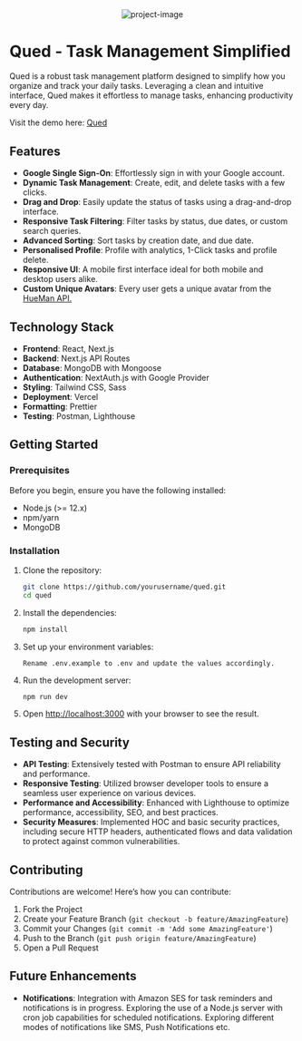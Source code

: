 ##

<p align="center">
  <img src="https://socialify.git.ci/zen-ikigai/qued/image?description=1&amp;descriptionEditable=Effortless%20Organization%0AMaster%20Your%20Tasks%2C%20Own%20Your%20Time&amp;font=Source%20Code%20Pro&amp;language=1&amp;name=1&amp;pattern=Plus&amp;theme=Dark" alt="project-image">
</p>

# Qued - Task Management Simplified

Qued is a robust task management platform designed to simplify how you organize and track your daily tasks. Leveraging a clean and intuitive interface, Qued makes it effortless to manage tasks, enhancing productivity every day.

Visit the demo here: [Qued](https://qued-pesto.vercel.app/)
## Features

- **Google Single Sign-On**: Effortlessly sign in with your Google account.
- **Dynamic Task Management**: Create, edit, and delete tasks with a few clicks.
- **Drag and Drop**: Easily update the status of tasks using a drag-and-drop interface.
- **Responsive Task Filtering**: Filter tasks by status, due dates, or custom search queries.
- **Advanced Sorting**: Sort tasks by creation date, and due date.
- **Personalised Profile**: Profile with analytics, 1-Click tasks and profile delete.
- **Responsive UI**: A mobile first interface ideal for both mobile and desktop users alike.
- **Custom Unique Avatars**: Every user gets a unique avatar from the [HueMan API.](https://hueman.space)

## Technology Stack

- **Frontend**: React, Next.js
- **Backend**: Next.js API Routes
- **Database**: MongoDB with Mongoose
- **Authentication**: NextAuth.js with Google Provider
- **Styling**: Tailwind CSS, Sass
- **Deployment**: Vercel
- **Formatting**: Prettier
- **Testing**: Postman, Lighthouse

## Getting Started

### Prerequisites

Before you begin, ensure you have the following installed:

- Node.js (>= 12.x)
- npm/yarn
- MongoDB

### Installation

1. Clone the repository:

   ```bash
   git clone https://github.com/yourusername/qued.git
   cd qued
   ```

2. Install the dependencies:

   ```bash
   npm install
   ```

3. Set up your environment variables:

   ```plaintext
   Rename .env.example to .env and update the values accordingly.
   ```

4. Run the development server:

   ```bash
   npm run dev
   ```

5. Open [http://localhost:3000](http://localhost:3000) with your browser to see the result.

## Testing and Security

- **API Testing**: Extensively tested with Postman to ensure API reliability and performance.
- **Responsive Testing**: Utilized browser developer tools to ensure a seamless user experience on various devices.
- **Performance and Accessibility**: Enhanced with Lighthouse to optimize performance, accessibility, SEO, and best practices.
- **Security Measures**: Implemented HOC and basic security practices, including secure HTTP headers, authenticated flows and data validation to protect against common vulnerabilities.

## Contributing

Contributions are welcome! Here’s how you can contribute:

1. Fork the Project
2. Create your Feature Branch (`git checkout -b feature/AmazingFeature`)
3. Commit your Changes (`git commit -m 'Add some AmazingFeature'`)
4. Push to the Branch (`git push origin feature/AmazingFeature`)
5. Open a Pull Request

## Future Enhancements

- **Notifications**: Integration with Amazon SES for task reminders and notifications is in progress. Exploring the use of a Node.js server with cron job capabilities for scheduled notifications. Exploring different modes of notifications like SMS, Push Notifications etc.
